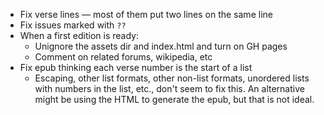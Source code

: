 * Fix verse lines — most of them put two lines on the same line
* Fix issues marked with `??`
* When a first edition is ready:
    * Unignore the assets dir and index.html and turn on GH pages
    * Comment on related forums, wikipedia, etc
* Fix epub thinking each verse number is the start of a list
  * Escaping, other list formats, other non-list formats, unordered lists with
    numbers in the list, etc., don't seem to fix this. An alternative might be
    using the HTML to generate the epub, but that is not ideal.
